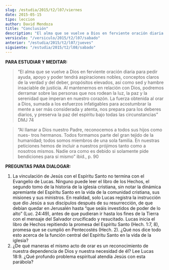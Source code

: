 ```yaml
---
slug: /estudia/2015/t2/l07/viernes
date: 2015-05-15
tipo: leccion
author: David Mendoza
title: "Conclusión"
description: "El alma que se vuelve a Dios en ferviente oración diaria para pedir ayuda, apoyo y poder tendrá aspiraciones nobles, conceptos claros de la verdad y del deber, propósitos elevados, así como sed y hambre insaciable de justicia. Al mantenernos en relación con Dios, podremos derramar sobre las personas que nos rodean la luz, la paz y la serenidad que imperan en nuestro corazón."
versiculo: "/versiculo/2015/t2/l07/sabado"
anterior: "/estudia/2015/t2/l07/jueves"
siguiente: "/estudia/2015/t2/l08/sabado"
---
```


**PARA ESTUDIAR Y MEDITAR:**

> “El alma que se vuelve a Dios en ferviente oración diaria para pedir ayuda, apoyo y poder tendrá aspiraciones nobles, conceptos claros de la verdad y del deber, propósitos elevados, así como sed y hambre insaciable de justicia. Al mantenernos en relación con Dios, podremos derramar sobre las personas que nos rodean la luz, la paz y la serenidad que imperan en nuestro corazón. La fuerza obtenida al orar a Dios, sumada a los esfuerzos infatigables para acostumbrar la mente a ser más considerada y atenta, nos prepara para los deberes diarios, y preserva la paz del espíritu bajo todas las circunstancias” DMJ 74

> “Al llamar a Dios nuestro Padre, reconocemos a todos sus hijos como nues- tros hermanos. Todos formamos parte del gran tejido de la humanidad; todos somos miembros de una sola familia. En nuestras peticiones hemos de incluir a nuestros prójimos tanto como a nosotros mismos. Nadie ora como es debido si solamente pide bendiciones para sí mismo” ibíd., p. 90

**PREGUNTAS PARA DIALOGAR:**

1.  La vinculación de Jesús con el Espíritu Santo no termina con el Evangelio de Lucas. Ninguno puede leer el libro de los Hechos, el segundo tomo de la historia de la iglesia cristiana, sin notar la dinámica apremiante del Espíritu Santo en la vida de la comunidad cristiana, sus misiones y sus ministros. En realidad, solo Lucas registra la instrucción que dio Jesús a sus discípulos después de su resurrección, de que debían quedar en Jerusalén hasta “que seáis investidos de poder de lo alto” (Luc. 24:49), antes de que pudieran ir hasta los fines de la Tierra con el mensaje del Salvador crucificado y resucitado. Lucas inicia el libro de Hechos repitiendo la promesa del Espíritu Santo (Hech. 1:7, 8), promesa que se cumplió en Pentecostés (Hech. 2). ¿Qué nos dice todo esto acerca de la función central del Espíritu Santo en la vida de la iglesia?
2.  ¿De qué maneras el mismo acto de orar es un reconocimiento de nuestra dependencia de Dios y nuestra necesidad de él? Lee Lucas 18:9. ¿Qué profundo problema espiritual atendía Jesús con esta parábola?
